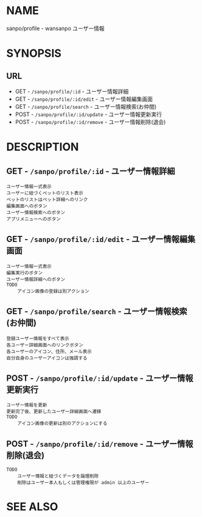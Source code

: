 # NAME

sanpo/profile - wansanpo ユーザー情報

# SYNOPSIS

## URL

- GET - `/sanpo/profile/:id` - ユーザー情報詳細
- GET - `/sanpo/profile/:id/edit` - ユーザー情報編集画面
- GET - `/sanpo/profile/search` - ユーザー情報検索(お仲間)
- POST - `/sanpo/profile/:id/update` - ユーザー情報更新実行
- POST - `/sanpo/profile/:id/remove` - ユーザー情報削除(退会)

# DESCRIPTION

## GET - `/sanpo/profile/:id` - ユーザー情報詳細

```
ユーザー情報一式表示
ユーザーに紐づくペットのリスト表示
ペットのリストはペット詳細へのリンク
編集画面へのボタン
ユーザー情報検索へのボタン
アプリメニューへのボタン
```

## GET - `/sanpo/profile/:id/edit` - ユーザー情報編集画面

```
ユーザー情報一式表示
編集実行のボタン
ユーザー情報詳細へのボタン
TODO
    アイコン画像の登録は別アクション
```

## GET - `/sanpo/profile/search` - ユーザー情報検索(お仲間)

```
登録ユーザー情報をすべて表示
各ユーザー詳細画面へのリンクボタン
各ユーザーのアイコン、住所、メール表示
自分自身のユーザーアイコンは強調する
```

## POST - `/sanpo/profile/:id/update` - ユーザー情報更新実行

```
ユーザー情報を更新
更新完了後、更新したユーザー詳細画面へ遷移
TODO
    アイコン画像の更新は別のアクションにする
```

## POST - `/sanpo/profile/:id/remove` - ユーザー情報削除(退会)

```
TODO
    ユーザー情報と紐づくデータを論理削除
    削除はユーザー本人もしくは管理権限が admin 以上のユーザー
```

# SEE ALSO
